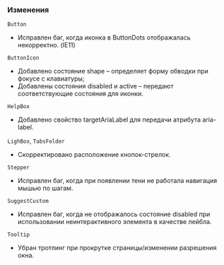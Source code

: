 ### Изменения

`Button`

- Исправлен баг, когда иконка в ButtonDots отображалась некорректно. (IE11)

`ButtonIcon`

- Добавлено состояние shape – определяет форму обводки при фокусе с клавиатуры;
- Добавлены состояния disabled и active – передают соответствующие состояния для иконки.

`HelpBox`

- Добавлено свойство targetAriaLabel для передачи атрибута aria-label.

`LighBox`, `TabsFolder`

- Скорректировано расположение кнопок-стрелок.

`Stepper`

- Исправлен баг, когда при появлении тени не работала навигация мышью по шагам.

`SuggestCustom`

- Исправлен баг, когда не отображалось состояние disabled при использовании неинтерактивного элемента в качестве лейбла.

`Tooltip`

- Убран тротлинг при прокрутке страницы/изменении разрешения окна.
